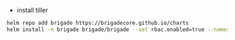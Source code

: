 
- install tiller

```sh
helm repo add brigade https://brigadecore.github.io/charts
helm install -n brigade brigade/brigade --set rbac.enabled=true --namespace=brigade
```
